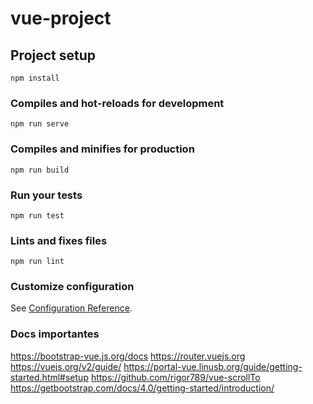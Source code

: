 # vue-project

## Project setup
```
npm install
```

### Compiles and hot-reloads for development
```
npm run serve
```

### Compiles and minifies for production
```
npm run build
```

### Run your tests
```
npm run test
```

### Lints and fixes files
```
npm run lint
```

### Customize configuration
See [Configuration Reference](https://cli.vuejs.org/config/).

### Docs importantes
https://bootstrap-vue.js.org/docs
https://router.vuejs.org
https://vuejs.org/v2/guide/
https://portal-vue.linusb.org/guide/getting-started.html#setup
https://github.com/rigor789/vue-scrollTo
https://getbootstrap.com/docs/4.0/getting-started/introduction/
